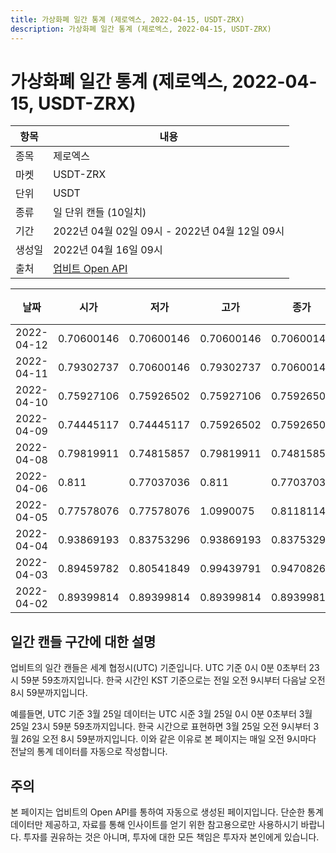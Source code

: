 ```yaml
---
title: 가상화폐 일간 통계 (제로엑스, 2022-04-15, USDT-ZRX)
description: 가상화폐 일간 통계 (제로엑스, 2022-04-15, USDT-ZRX)
---
```



가상화폐 일간 통계 (제로엑스, 2022-04-15, USDT-ZRX)
===

|항목|내용|
|--|--|
|종목|제로엑스|
|마켓|USDT-ZRX|
|단위|USDT|
|종류|일 단위 캔들 (10일치)|
|기간|2022년 04월 02일 09시 - 2022년 04월 12일 09시|
|생성일|2022년 04월 16일 09시|
|출처|[업비트 Open API](https://docs.upbit.com)|


|날짜|시가|저가|고가|종가|비고|
|--|--|--|--|--|--|
|2022-04-12|0.70600146|0.70600146|0.70600146|0.70600146|    |
|2022-04-11|0.79302737|0.70600146|0.79302737|0.70600146|    |
|2022-04-10|0.75927106|0.75926502|0.75927106|0.75926502|    |
|2022-04-09|0.74445117|0.74445117|0.75926502|0.75926502|    |
|2022-04-08|0.79819911|0.74815857|0.79819911|0.74815857|    |
|2022-04-06|0.811|0.77037036|0.811|0.77037036|    |
|2022-04-05|0.77578076|0.77578076|1.0990075|0.8118114|    |
|2022-04-04|0.93869193|0.83753296|0.93869193|0.83753296|    |
|2022-04-03|0.89459782|0.80541849|0.99439791|0.94708264|    |
|2022-04-02|0.89399814|0.89399814|0.89399814|0.89399814|    |


일간 캔들 구간에 대한 설명
---


업비트의 일간 캔들은 세계 협정시(UTC) 기준입니다. 
UTC 기준 0시 0분 0초부터 23시 59분 59초까지입니다. 
한국 시간인 KST 기준으로는 전일 오전 9시부터 다음날 오전 8시 59분까지입니다. 


예를들면, UTC 기준 3월 25일 데이터는 UTC 시준 3월 25일 0시 0분 0초부터 3월 25일 23시 59분 59초까지입니다. 
한국 시간으로 표현하면 3월 25일 오전 9시부터 3월 26일 오전 8시 59분까지입니다. 
이와 같은 이유로 본 페이지는 매일 오전 9시마다 전날의 통계 데이터를 자동으로 작성합니다. 


주의
---


본 페이지는 업비트의 Open API를 통하여 자동으로 생성된 페이지입니다. 
단순한 통계 데이터만 제공하고, 자료를 통해 인사이트를 얻기 위한 참고용으로만 사용하시기 바랍니다. 
투자를 권유하는 것은 아니며, 투자에 대한 모든 책임은 투자자 본인에게 있습니다. 
